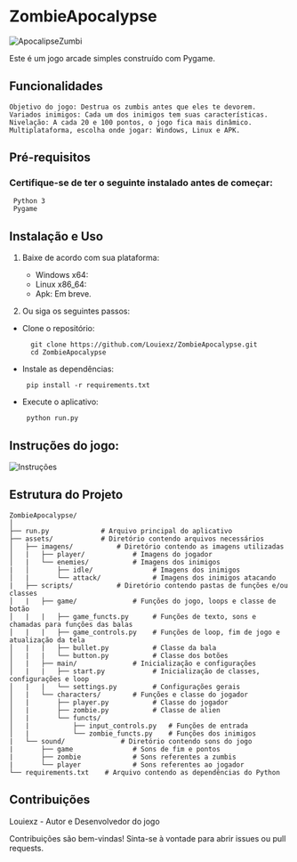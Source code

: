 # ZombieApocalypse

![ApocalipseZumbi](ApocalipseZumbi.png)

Este é um jogo arcade simples construído com Pygame.

## Funcionalidades

    Objetivo do jogo: Destrua os zumbis antes que eles te devorem.
    Variados inimigos: Cada um dos inimigos tem suas características.
    Nivelação: A cada 20 e 100 pontos, o jogo fica mais dinâmico.
    Multiplataforma, escolha onde jogar: Windows, Linux e APK.

## Pré-requisitos

### Certifique-se de ter o seguinte instalado antes de começar:
  
     Python 3
     Pygame

## Instalação e Uso

1. Baixe de acordo com sua plataforma:

    - Windows x64: 
    - Linux x86_64: 
    - Apk: Em breve.

2. Ou siga os seguintes passos:

- Clone o repositório:

        git clone https://github.com/Louiexz/ZombieApocalypse.git
        cd ZombieApocalypse
 
 - Instale as dependências:

        pip install -r requirements.txt

 - Execute o aplicativo:

        python run.py

## Instruções do jogo:

![Instruções](instrucoes.png)

## Estrutura do Projeto

    ZombieApocalypse/
    │
    ├── run.py             # Arquivo principal do aplicativo
    ├── assets/            # Diretório contendo arquivos necessários
    │   ├── imagens/           # Diretório contendo as imagens utilizadas
    │   |   ├── player/            # Imagens do jogador
    │   |   └── enemies/           # Imagens dos inimigos
    |   │       ├── idle/               # Imagens dos inimigos
    │   |       └── attack/             # Imagens dos inimigos atacando
    |   ├── scripts/           # Diretório contendo pastas de funções e/ou classes
    │   |   ├── game/              # Funções do jogo, loops e classe de botão
    │   |   |   ├── game_functs.py      # Funções de texto, sons e chamadas para funções das balas
    │   |   |   ├── game_controls.py    # Funções de loop, fim de jogo e atualização da tela
    │   |   |   ├── bullet.py           # Classe da bala
    │   |   |   └── button.py           # Classe dos botões
    │   |   ├── main/              # Inicialização e configurações
    │   |   |   ├── start.py            # Inicialização de classes, configurações e loop
    │   |   |   └── settings.py         # Configurações gerais
    │   |   └── characters/        # Funções e classe do jogador
    │   |       ├── player.py           # Classe do jogador
    │   |       ├── zombie.py           # Classe de alien
    │   |       └── functs/
    │   |           ├── input_controls.py   # Funções de entrada 
    │   |           └── zombie_functs.py    # Funções dos inimigos
    |   └── sound/              # Diretório contendo sons do jogo
    |       ├── game               # Sons de fim e pontos
    |       ├── zombie             # Sons referentes a zumbis
    |       └── player             # Sons referentes ao jogador
    └── requirements.txt    # Arquivo contendo as dependências do Python

## Contribuições
Louiexz - Autor e Desenvolvedor do jogo<br>

Contribuições são bem-vindas! Sinta-se à vontade para abrir issues ou pull requests.